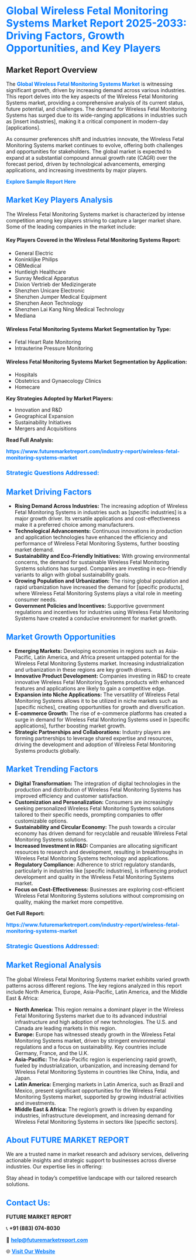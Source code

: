 <h1 style="color: #007BFF;">Global Wireless Fetal Monitoring Systems Market Report 2025-2033: Driving Factors, Growth Opportunities, and Key Players</h1>

<section id="overview">
<h2>Market Report Overview</h2>
<p>The <a href="https://www.futuremarketreport.com/industry-report/wireless-fetal-monitoring-systems-market" style="color: #007BFF; text-decoration: none;"><strong>Global Wireless Fetal Monitoring Systems Market</strong></a> is witnessing significant growth, driven by increasing demand across various industries. This report delves into the key aspects of the Wireless Fetal Monitoring Systems market, providing a comprehensive analysis of its current status, future potential, and challenges. The demand for Wireless Fetal Monitoring Systems has surged due to its wide-ranging applications in industries such as [insert industries], making it a critical component in modern-day [applications].</p>
<p>As consumer preferences shift and industries innovate, the Wireless Fetal Monitoring Systems market continues to evolve, offering both challenges and opportunities for stakeholders. The global market is expected to expand at a substantial compound annual growth rate (CAGR) over the forecast period, driven by technological advancements, emerging applications, and increasing investments by major players.</p>
</section>

<section id="overview">
<p><a href="https://www.futuremarketreport.com/request-sample/reportId=105516" style="color: #007BFF; text-decoration: none;"><strong>Explore Sample Report Here</strong></a></p>
</section>

<section id="key-players">
<h2 style="color: #007BFF;">Market Key Players Analysis</h2>
<p>The Wireless Fetal Monitoring Systems market is characterized by intense competition among key players striving to capture a larger market share. Some of the leading companies in the market include:</p>
<h4>Key Players Covered in the Wireless Fetal Monitoring Systems Report:</h4>
<ul><li>General Electric</li><li>Koninklijke Philips</li><li>OBMedical</li><li>Huntleigh Healthcare</li><li>Sunray Medical Apparatus</li><li>Dixion Vertrieb der Medizingerate</li><li>Shenzhen Unicare Electronic</li><li>Shenzhen Jumper Medical Equipment</li><li>Shenzhen Aeon Technology</li><li>Shenzhen Lai Kang Ning Medical Technology</li><li>Mediana</li></ul>
<h4>Wireless Fetal Monitoring Systems Market Segmentation by Type:</h4>
<ul><li>Fetal Heart Rate Monitoring</li><li>Intrauterine Pressure Monitoring</li></ul>

<h4>Wireless Fetal Monitoring Systems Market Segmentation by Application:</h4>
<ul><li>Hospitals</li><li>Obstetrics and Gynaecology Clinics</li><li>Homecare</li></ul>
<p><strong>Key Strategies Adopted by Market Players:</strong></p>
<ul>
<li>Innovation and R&D</li>
<li>Geographical Expansion</li>
<li>Sustainability Initiatives</li>
<li>Mergers and Acquisitions</li>
</ul>
</section>

<section>
<p><strong>Read Full Analysis: </strong></p><a href="https://www.futuremarketreport.com/industry-report/wireless-fetal-monitoring-systems-market" style="color: #007BFF; text-decoration: none;"><strong>https://www.futuremarketreport.com/industry-report/wireless-fetal-monitoring-systems-market</strong></a>
<h3 style="color: #007BFF;">Strategic Questions Addressed:</h3>
</section>

<section id="driving-factors">
<h2 style="color: #007BFF;">Market Driving Factors</h2>
<ul>
<li><strong>Rising Demand Across Industries:</strong> The increasing adoption of Wireless Fetal Monitoring Systems in industries such as [specific industries] is a major growth driver. Its versatile applications and cost-effectiveness make it a preferred choice among manufacturers.</li>
<li><strong>Technological Advancements:</strong> Continuous innovations in production and application technologies have enhanced the efficiency and performance of Wireless Fetal Monitoring Systems, further boosting market demand.</li>
<li><strong>Sustainability and Eco-Friendly Initiatives:</strong> With growing environmental concerns, the demand for sustainable Wireless Fetal Monitoring Systems solutions has surged. Companies are investing in eco-friendly variants to align with global sustainability goals.</li>
<li><strong>Growing Population and Urbanization:</strong> The rising global population and rapid urbanization have increased the demand for [specific products], where Wireless Fetal Monitoring Systems plays a vital role in meeting consumer needs.</li>
<li><strong>Government Policies and Incentives:</strong> Supportive government regulations and incentives for industries using Wireless Fetal Monitoring Systems have created a conducive environment for market growth.</li>
</ul>
</section>

<section id="growth-opportunities">
<h2 style="color: #007BFF;">Market Growth Opportunities</h2>
<ul>
<li><strong>Emerging Markets:</strong> Developing economies in regions such as Asia-Pacific, Latin America, and Africa present untapped potential for the Wireless Fetal Monitoring Systems market. Increasing industrialization and urbanization in these regions are key growth drivers.</li>
<li><strong>Innovative Product Development:</strong> Companies investing in R&D to create innovative Wireless Fetal Monitoring Systems products with enhanced features and applications are likely to gain a competitive edge.</li>
<li><strong>Expansion into Niche Applications:</strong> The versatility of Wireless Fetal Monitoring Systems allows it to be utilized in niche markets such as [specific niches], creating opportunities for growth and diversification.</li>
<li><strong>E-commerce Growth:</strong> The rise of e-commerce platforms has created a surge in demand for Wireless Fetal Monitoring Systems used in [specific applications], further boosting market growth.</li>
<li><strong>Strategic Partnerships and Collaborations:</strong> Industry players are forming partnerships to leverage shared expertise and resources, driving the development and adoption of Wireless Fetal Monitoring Systems products globally.</li>
</ul>
</section>

<section id="trending-factors">
<h2 style="color: #007BFF;">Market Trending Factors</h2>
<ul>
<li><strong>Digital Transformation:</strong> The integration of digital technologies in the production and distribution of Wireless Fetal Monitoring Systems has improved efficiency and customer satisfaction.</li>
<li><strong>Customization and Personalization:</strong> Consumers are increasingly seeking personalized Wireless Fetal Monitoring Systems solutions tailored to their specific needs, prompting companies to offer customizable options.</li>
<li><strong>Sustainability and Circular Economy:</strong> The push towards a circular economy has driven demand for recyclable and reusable Wireless Fetal Monitoring Systems solutions.</li>
<li><strong>Increased Investment in R&D:</strong> Companies are allocating significant resources to research and development, resulting in breakthroughs in Wireless Fetal Monitoring Systems technology and applications.</li>
<li><strong>Regulatory Compliance:</strong> Adherence to strict regulatory standards, particularly in industries like [specific industries], is influencing product development and quality in the Wireless Fetal Monitoring Systems market.</li>
<li><strong>Focus on Cost-Effectiveness:</strong> Businesses are exploring cost-efficient Wireless Fetal Monitoring Systems solutions without compromising on quality, making the market more competitive.</li>
</ul>
</section>

<section>
<p><strong>Get Full Report: </strong></p><a href="https://www.futuremarketreport.com/industry-report/wireless-fetal-monitoring-systems-market" style="color: #007BFF; text-decoration: none;"><strong>https://www.futuremarketreport.com/industry-report/wireless-fetal-monitoring-systems-market</strong></a>
<h3 style="color: #007BFF;">Strategic Questions Addressed:</h3>
</section>


<section id="regional-analysis">
<h2 style="color: #007BFF;">Market Regional Analysis</h2>
<p>The global Wireless Fetal Monitoring Systems market exhibits varied growth patterns across different regions. The key regions analyzed in this report include North America, Europe, Asia-Pacific, Latin America, and the Middle East & Africa:</p>
<ul>
<li><strong>North America:</strong> This region remains a dominant player in the Wireless Fetal Monitoring Systems market due to its advanced industrial infrastructure and high adoption of new technologies. The U.S. and Canada are leading markets in this region.</li>
<li><strong>Europe:</strong> Europe has witnessed steady growth in the Wireless Fetal Monitoring Systems market, driven by stringent environmental regulations and a focus on sustainability. Key countries include Germany, France, and the U.K.</li>
<li><strong>Asia-Pacific:</strong> The Asia-Pacific region is experiencing rapid growth, fueled by industrialization, urbanization, and increasing demand for Wireless Fetal Monitoring Systems in countries like China, India, and Japan.</li>
<li><strong>Latin America:</strong> Emerging markets in Latin America, such as Brazil and Mexico, present significant opportunities for the Wireless Fetal Monitoring Systems market, supported by growing industrial activities and investments.</li>
<li><strong>Middle East & Africa:</strong> The region’s growth is driven by expanding industries, infrastructure development, and increasing demand for Wireless Fetal Monitoring Systems in sectors like [specific sectors].</li>
</ul>
</section>

<footer>
<h2 style="color: #007BFF;">About FUTURE MARKET REPORT</h2>
<p>We are a trusted name in market research and advisory services, delivering actionable insights and strategic support to businesses across diverse industries. Our expertise lies in offering:</p>

<p>Stay ahead in today’s competitive landscape with our tailored research solutions.</p>

<h2 style="color: #007BFF;">Contact Us:</h2>
<p><strong>FUTURE MARKET REPORT</strong></p>
<p>📞 <strong>+91 (883) 074-8030</strong></p>
<p>📧 <strong><a href="mailto:help@futuremarketreport.com" style="color: #007BFF;">help@futuremarketreport.com</a></strong></p>
<p>🌐 <strong><a href="https://www.futuremarketreport.com/" style="color: #007BFF;">Visit Our Website</a></strong></p>
</footer>